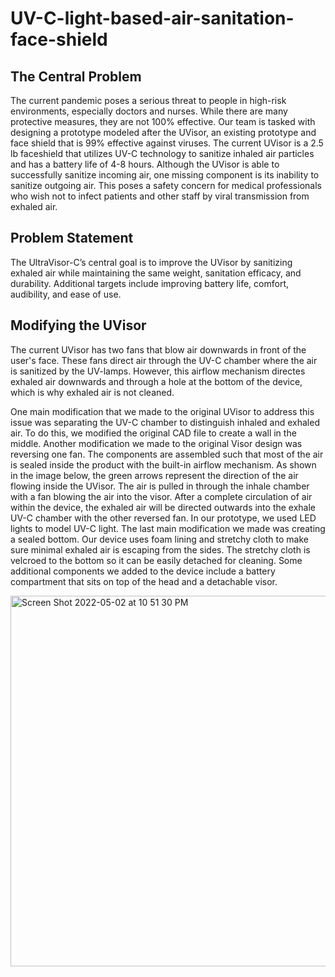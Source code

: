 # UV-C-light-based-air-sanitation-face-shield

## The Central Problem 
The current pandemic poses a serious threat to people in high-risk environments, especially doctors and nurses. While there are many protective measures, they are not 100% effective. Our team is tasked with designing a prototype modeled after the UVisor, an existing prototype and face shield that is 99% effective against viruses. The current UVisor is a 2.5 lb faceshield that utilizes UV-C technology to sanitize inhaled air particles and has a battery life of 4-8 hours. Although the UVisor is able to successfully sanitize incoming air, one missing component is its inability to sanitize outgoing air. This poses a safety concern for medical professionals who wish not to infect patients and other staff by viral transmission from exhaled air. 

## Problem Statement
The UltraVisor-C’s central goal is to improve the UVisor by sanitizing exhaled air while maintaining the same weight, sanitation efficacy, and durability. Additional targets include improving battery life, comfort, audibility, and ease of use.

## Modifying the UVisor 
The current UVisor has two fans that blow air downwards in front of the user's face. These fans direct air through the UV-C chamber where the air is sanitized by the UV-lamps. However, this airflow mechanism directes exhaled air downwards and through a hole at the bottom of the device, which is why exhaled air is not cleaned. 

One main modification that we made to the original UVisor to address this issue was separating the UV-C chamber to distinguish inhaled and exhaled air. To do this, we  modified the original CAD file to create a wall in the middle. Another modification we made to the original Visor design was reversing one fan. The components are assembled such that most of the air is sealed inside the product with the built-in airflow mechanism. As shown in the image below, the green arrows represent the direction of the air flowing inside the UVisor. The air is pulled in through the inhale chamber with a fan blowing the air into the visor. After a complete circulation of air within the device, the exhaled air will be directed outwards into the exhale UV-C chamber with the other reversed fan. In our prototype, we used LED lights to model UV-C light. The last main modification we made was creating a sealed bottom. Our device uses foam lining and stretchy cloth to make sure minimal exhaled air is escaping from the sides. The stretchy cloth is velcroed to the bottom so it can be easily detached for cleaning. Some additional components we added to the device include a battery compartment that sits on top of the head and a detachable visor. 

<img width="593" alt="Screen Shot 2022-05-02 at 10 51 30 PM" src="https://user-images.githubusercontent.com/48959871/166402635-e789592c-06b4-4e9c-8194-369c797c4b84.png">



